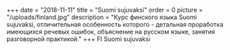 +++
date = "2018-11-11"
title = "Suomi sujuvaksi"
order = 0
picture = "/uploads/finland.jpg"
description = "Курс финского языка Suomi sujuvaksi, отличительная особенность которого - детальная проработка имеющихся речевых ошибок, объяснение на русском языке, занятия разговорной практикой."
+++
FI
Suomi sujuvaksi
